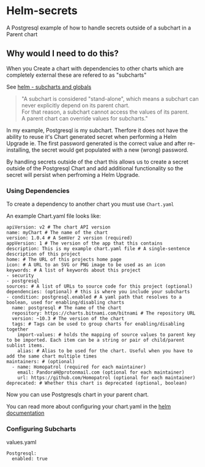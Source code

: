 # Helm-secrets
A Postgresql example of how to handle secrets outside of a subchart in a Parent chart

## Why would I need to do this?
When you Create a chart with dependencies to other charts which are completely external these are refered to as "subcharts"

See [helm - subcharts and globals](https://helm.sh/docs/chart_template_guide/subcharts_and_globals/)

>"A subchart is considered "stand-alone", which means a subchart can never explicitly depend on its parent chart.     
> For that reason, a subchart cannot access the values of its parent.   
> A parent chart can override values for subcharts."

In my example, Postgresql is my subchart. Therfore it does not have the ability to reuse it's Chart generated secret when performing a Helm Upgrade
ie. The first password generated is the correct value and after re-installing, the secret would get populated with a new (wrong) password.

<!-- Additionally, by adding options to re-create the secrets, it's easier to handle the lifecycle of the secrets: ie. the same secret when performing an upgrade so it will still hold the correct value. -->


   <!-- the "existingSecret" parameter assumes that we are creating the secret outside Helm. -->

By handling secrets outside of the chart this allows us to create a secret outside of the Postgresql Chart and add additional functionality so the secret will persist when perfroming a Helm Upgrade.

### Using Dependencies
To create a dependency to another chart you must use `Chart.yaml`

An example Chart.yaml file looks like:
```
apiVersion: v2 # The chart API version 
name: myChart # The name of the chart
version: 1.0.4 # A SemVer 2 version (required)
appVersion: 1 # The version of the app that this contains
description: This is my example chart.yaml file # A single-sentence description of this project
home: # The URL of this projects home page
icon: # A URL to an SVG or PNG image to be used as an icon 
keywords: # A list of keywords about this project
- security
- postgresql
sources: # A list of URLs to source code for this project (optional)
dependencies: (optional) # this is where you include your subcharts
- condition: postgresql.enabled # A yaml path that resolves to a boolean, used for enabling/disabling charts 
  name: postgresql # The name of the chart
  repository: https://charts.bitnami.com/bitnami # The repository URL
  version: ~10.3 # The version of the chart 
  tags: # Tags can be used to group charts for enabling/disabling together
    import-values: # holds the mapping of source values to parent key to be imported. Each item can be a string or pair of child/parent sublist items.
    alias: # Alias to be used for the chart. Useful when you have to add the same chart multiple times
maintainers: # (optional)
  - name: Homopatrol (required for each maintainer)
    email: PandoraH@protonmail.com (optional for each maintainer)
    url: https://github.com/Homopatrol (optional for each maintainer)
deprecated: # Whether this chart is deprecated (optional, boolean)
```
Now you can use Postgresqls chart in your parent chart.

You can read more about configuring your chart.yaml in the [helm documentation](https://helm.sh/docs/topics/charts/)

### Configuring Subcharts 

values.yaml
```
Postgresql:
  enabled: true
```
